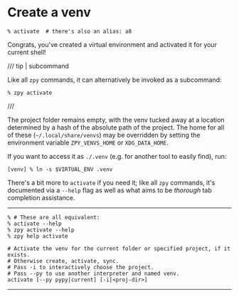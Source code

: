 # Create a venv

```console
% activate  # there's also an alias: a8
```

Congrats, you've created a virtual environment and activated it for your current shell!

/// tip | subcommand

Like all `zpy` commands, it can alternatively be invoked as a subcommand:

```shell
% zpy activate
```

///

The project folder remains empty, with the venv tucked away
at a location determined by a hash of the absolute path of the project.
The home for all of these (`~/.local/share/venvs`) may be overridden
by setting the environment variable `ZPY_VENVS_HOME` or `XDG_DATA_HOME`.

If you want to access it as `./.venv` (e.g. for another tool to easily find),
run:

```console
[venv] % ln -s $VIRTUAL_ENV .venv
```

There's a bit more to `activate` if you need it;
like all `zpy` commands,
it's documented via a `--help` flag as well as
what aims to be *thorough* tab completion assistance.

---

```console
% # These are all equivalent:
% activate --help
% zpy activate --help
% zpy help activate
```
```shell
# Activate the venv for the current folder or specified project, if it exists.
# Otherwise create, activate, sync.
# Pass -i to interactively choose the project.
# Pass --py to use another interpreter and named venv.
activate [--py pypy|current] [-i|<proj-dir>]
```

---
